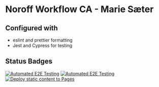 # Noroff Workflow CA - Marie Sæter

## Configured with
+ eslint and prettier formatting
+ Jest and Cypress for testing

## Status Badges
[![Automated E2E Testing](https://github.com/mariesaeter/noroff-workflow-ca/actions/workflows/automated-e2e.yml/badge.svg)](https://github.com/mariesaeter/noroff-workflow-ca/actions/workflows/automated-e2e.yml)
[![Automated E2E Testing](https://github.com/mariesaeter/noroff-workflow-ca/actions/workflows/automated-e2e.yml/badge.svg)](https://github.com/mariesaeter/noroff-workflow-ca/actions/workflows/automated-e2e.yml)
[![Deploy static content to Pages](https://github.com/mariesaeter/noroff-workflow-ca/actions/workflows/static-workflow.yml/badge.svg)](https://github.com/mariesaeter/noroff-workflow-ca/actions/workflows/static-workflow.yml)
